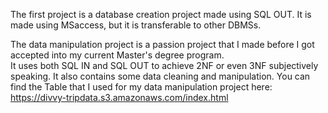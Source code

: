 The first project is a database creation project made using SQL OUT. It is made using MSaccess, but it is transferable to other DBMSs.


The data manipulation project is a passion project that I made before I got accepted into my current Master's degree program.  
It uses both SQL IN and SQL OUT to achieve 2NF or even 3NF subjectively speaking.
It also contains some data cleaning and manipulation.
You can find the Table that I used for my data manipulation project here: https://divvy-tripdata.s3.amazonaws.com/index.html





